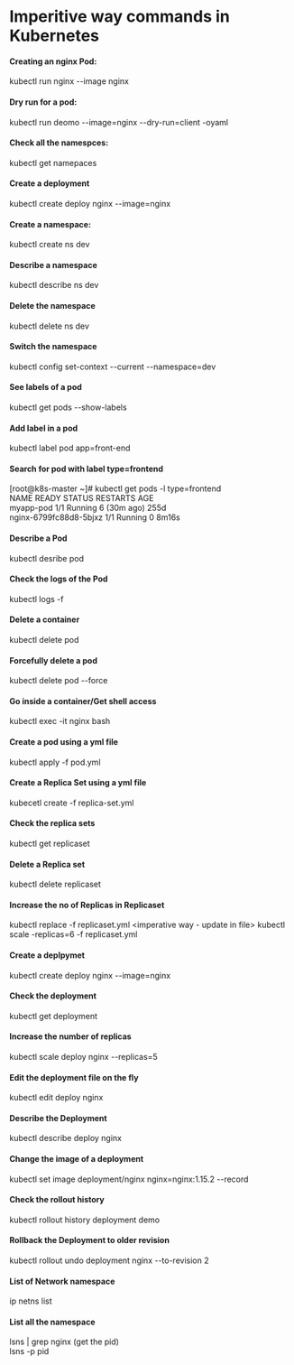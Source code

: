 # Imperitive way commands in Kubernetes 

#### Creating an nginx Pod:
kubectl run nginx --image nginx

#### Dry run for a pod:
kubectl run deomo --image=nginx --dry-run=client -oyaml

#### Check all the namespces:
kubectl get namepaces

#### Create a deployment
kubectl create deploy nginx --image=nginx

#### Create a namespace:
kubectl create ns dev

#### Describe a namespace 
kubectl describe ns dev

#### Delete the namespace 
kubectl delete ns dev

#### Switch the namespace
kubectl config set-context --current --namespace=dev

#### See labels of a pod 
kubectl get pods --show-labels 

#### Add label in a pod
kubectl label pod app=front-end

#### Search for pod with label type=frontend

[root@k8s-master ~]# kubectl get pods -l type=frontend  
NAME                     READY   STATUS    RESTARTS      AGE  
myapp-pod                1/1     Running   6 (30m ago)   255d  
nginx-6799fc88d8-5bjxz   1/1     Running   0             8m16s  

#### Describe a Pod
kubectl desribe pod

#### Check the logs of the Pod
kubectl logs -f <pod-name>

#### Delete a container 
kubectl delete pod <pod-name>

#### Forcefully delete a pod
kubectl delete pod <pod-name> --force

#### Go inside a container/Get shell access
kubectl exec -it nginx  bash

#### Create a pod using a yml file
kubectl apply -f pod.yml

#### Create a Replica Set using a yml file 
kubecetl create -f replica-set.yml

#### Check the replica sets
kubectl get replicaset

#### Delete a Replica set
kubectl delete replicaset <name>

#### Increase the no of Replicas in Replicaset
kubectl replace -f replicaset.yml <imperative way - update in file>
kubectl scale -replicas=6 -f replicaset.yml

#### Create a deplpymet
kubectl create deploy nginx --image=nginx

#### Check the deployment
kubectl get deployment 

#### Increase the number of replicas
kubectl scale deploy nginx --replicas=5 

#### Edit the deployment file on the fly
kubectl edit deploy nginx

#### Describe the Deployment
kubectl describe deploy nginx

#### Change the image of a deployment
kubectl set image deployment/nginx nginx=nginx:1.15.2 --record

#### Check the rollout history
kubectl rollout history deployment demo

#### Rollback the Deployment to older revision
kubectl rollout undo deployment nginx --to-revision 2

#### List of Network namespace
ip netns list

#### List all the namespace
lsns | grep nginx   (get the pid)  
lsns -p pid  











